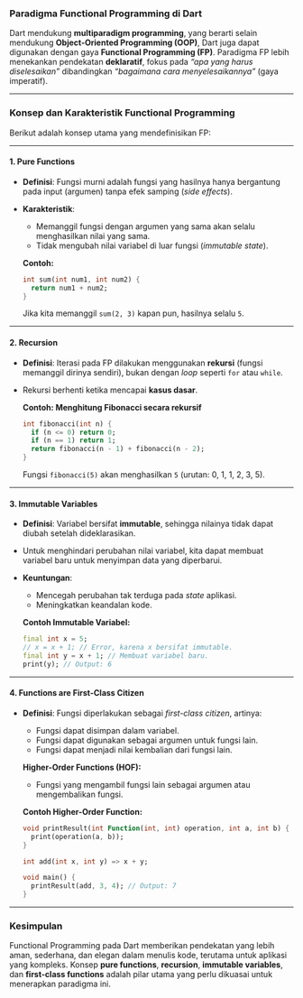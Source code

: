 ### **Paradigma Functional Programming di Dart**

Dart mendukung **multiparadigm programming**, yang berarti selain mendukung **Object-Oriented Programming (OOP)**, Dart juga dapat digunakan dengan gaya **Functional Programming (FP)**. Paradigma FP lebih menekankan pendekatan **deklaratif**, fokus pada *“apa yang harus diselesaikan”* dibandingkan *“bagaimana cara menyelesaikannya”* (gaya imperatif). 

---

### **Konsep dan Karakteristik Functional Programming**

Berikut adalah konsep utama yang mendefinisikan FP:

---

#### 1. **Pure Functions**
- **Definisi**: Fungsi murni adalah fungsi yang hasilnya hanya bergantung pada input (argumen) tanpa efek samping (*side effects*).
- **Karakteristik**:
  - Memanggil fungsi dengan argumen yang sama akan selalu menghasilkan nilai yang sama.
  - Tidak mengubah nilai variabel di luar fungsi (*immutable state*).

  **Contoh:**
  ```dart
  int sum(int num1, int num2) {
    return num1 + num2;
  }
  ```
  Jika kita memanggil `sum(2, 3)` kapan pun, hasilnya selalu `5`.

---

#### 2. **Recursion**
- **Definisi**: Iterasi pada FP dilakukan menggunakan **rekursi** (fungsi memanggil dirinya sendiri), bukan dengan *loop* seperti `for` atau `while`.
- Rekursi berhenti ketika mencapai **kasus dasar**.

  **Contoh: Menghitung Fibonacci secara rekursif**
  ```dart
  int fibonacci(int n) {
    if (n <= 0) return 0;
    if (n == 1) return 1;
    return fibonacci(n - 1) + fibonacci(n - 2);
  }
  ```
  Fungsi `fibonacci(5)` akan menghasilkan `5` (urutan: 0, 1, 1, 2, 3, 5).

---

#### 3. **Immutable Variables**
- **Definisi**: Variabel bersifat **immutable**, sehingga nilainya tidak dapat diubah setelah dideklarasikan.
- Untuk menghindari perubahan nilai variabel, kita dapat membuat variabel baru untuk menyimpan data yang diperbarui.
- **Keuntungan**:
  - Mencegah perubahan tak terduga pada *state* aplikasi.
  - Meningkatkan keandalan kode.

  **Contoh Immutable Variabel:**
  ```dart
  final int x = 5;
  // x = x + 1; // Error, karena x bersifat immutable.
  final int y = x + 1; // Membuat variabel baru.
  print(y); // Output: 6
  ```

---

#### 4. **Functions are First-Class Citizen**
- **Definisi**: Fungsi diperlakukan sebagai *first-class citizen*, artinya:
  - Fungsi dapat disimpan dalam variabel.
  - Fungsi dapat digunakan sebagai argumen untuk fungsi lain.
  - Fungsi dapat menjadi nilai kembalian dari fungsi lain.

  **Higher-Order Functions (HOF):**
  - Fungsi yang mengambil fungsi lain sebagai argumen atau mengembalikan fungsi.

  **Contoh Higher-Order Function:**
  ```dart
  void printResult(int Function(int, int) operation, int a, int b) {
    print(operation(a, b));
  }

  int add(int x, int y) => x + y;

  void main() {
    printResult(add, 3, 4); // Output: 7
  }
  ```

---

### **Kesimpulan**
Functional Programming pada Dart memberikan pendekatan yang lebih aman, sederhana, dan elegan dalam menulis kode, terutama untuk aplikasi yang kompleks. Konsep **pure functions**, **recursion**, **immutable variables**, dan **first-class functions** adalah pilar utama yang perlu dikuasai untuk menerapkan paradigma ini.